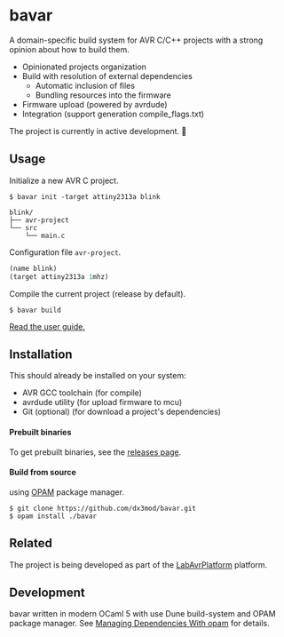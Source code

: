 # bavar

A domain-specific build system for AVR C/C++ projects with a strong opinion about how to build them.

- Opinionated projects organization
- Build with resolution of external dependencies
  - Automatic inclusion of files
  - Bundling resources into the firmware
- Firmware upload (powered by avrdude)
- Integration (support generation compile_flags.txt)

The project is currently in active development. :construction:

## Usage

Initialize a new AVR C project.

```console
$ bavar init -target attiny2313a blink
```

```
blink/
├── avr-project
└── src
    └── main.c
```

Configuration file `avr-project`.

```lisp
(name blink)
(target attiny2313a 1mhz)
```

Compile the current project (release by default).

```console
$ bavar build
```

[Read the user guide.](./GUIDE.md)

## Installation

This should already be installed on your system:

- AVR GCC toolchain (for compile)
- avrdude utility (for upload firmware to mcu)
- Git (optional) (for download a project's dependencies)

#### Prebuilt binaries

To get prebuilt binaries, see the [releases page](https://github.com/dx3mod/bavar/releases).

#### Build from source

using [OPAM](https://opam.ocaml.org/) package manager.

```console
$ git clone https://github.com/dx3mod/bavar.git
$ opam install ./bavar
```

## Related

The project is being developed as part of the [LabAvrPlatform](https://github.com/dx3mod/LabAvrPlatform) platform.

## Development

bavar written in modern OCaml 5 with use Dune build-system and OPAM package manager.
See [Managing Dependencies With opam](https://ocaml.org/docs/managing-dependencies) for details.
